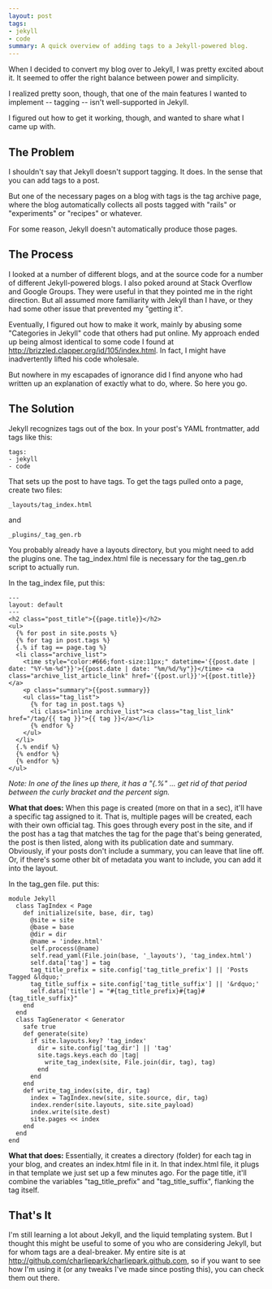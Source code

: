 ```yaml
---
layout: post
tags:
- jekyll
- code
summary: A quick overview of adding tags to a Jekyll-powered blog.
---
```


When I decided to convert my blog over to Jekyll, I was pretty excited about it. It seemed to offer the right balance between power and simplicity.

I realized pretty soon, though, that one of the main features I wanted to implement -- tagging -- isn't well-supported in Jekyll.

I figured out how to get it working, though, and wanted to share what I came up with.

## The Problem

I shouldn't say that Jekyll doesn't support tagging. It does. In the sense that you can add tags to a post.

But one of the necessary pages on a blog with tags is the tag archive page, where the blog automatically collects all posts tagged with "rails" or "experiments" or "recipes" or whatever.

For some reason, Jekyll doesn't automatically produce those pages.

## The Process

I looked at a number of different blogs, and at the source code for a number of different Jekyll-powered blogs. I also poked around at Stack Overflow and Google Groups. They were useful in that they pointed me in the right direction. But all assumed more familiarity with Jekyll than I have, or they had some other issue that prevented my "getting it".

Eventually, I figured out how to make it work, mainly by abusing some "Categories in Jekyll" code that others had put online. My approach ended up being almost identical to some code I found at <http://brizzled.clapper.org/id/105/index.html>. In fact, I might have inadvertently lifted his code wholesale.

But nowhere in my escapades of ignorance did I find anyone who had written up an explanation of exactly what to do, where. So here you go.

## The Solution

Jekyll recognizes tags out of the box. In your post's <abbr>YAML</abbr> frontmatter, add tags like this:

    tags:
    - jekyll
    - code

That sets up the post to have tags. To get the tags pulled onto a page, create two files:

    _layouts/tag_index.html

and

    _plugins/_tag_gen.rb

You probably already have a layouts directory, but you might need to add the plugins one. The tag_index.html file is necessary for the tag_gen.rb script to actually run.

In the tag_index file, put this:

    ---
    layout: default
    ---
    <h2 class="post_title">{{page.title}}</h2>
    <ul>
      {% for post in site.posts %}
      {% for tag in post.tags %}
      {.% if tag == page.tag %}
      <li class="archive_list">
        <time style="color:#666;font-size:11px;" datetime='{{post.date | date: "%Y-%m-%d"}}'>{{post.date | date: "%m/%d/%y"}}</time> <a class="archive_list_article_link" href='{{post.url}}'>{{post.title}}</a>
        <p class="summary">{{post.summary}}
        <ul class="tag_list">
          {% for tag in post.tags %}
          <li class="inline archive_list"><a class="tag_list_link" href="/tag/{{ tag }}">{{ tag }}</a></li>
          {% endfor %}
        </ul>
      </li>
      {.% endif %}
      {% endfor %}
      {% endfor %}
    </ul>

*Note: In one of the lines up there, it has a "\{.%" ... get rid of that period between the curly bracket and the percent sign.*

**What that does:** When this page is created (more on that in a sec), it'll have a specific tag assigned to it. That is, multiple pages will be created, each with their own official tag. This goes through every post in the site, and if the post has a tag that matches the tag for the page that's being generated, the post is then listed, along with its publication date and summary. Obviously, if your posts don't include a summary, you can leave that line off. Or, if there's some other bit of metadata you want to include, you can add it into the layout.

In the tag_gen file. put this:

    module Jekyll
      class TagIndex < Page
        def initialize(site, base, dir, tag)
          @site = site
          @base = base
          @dir = dir
          @name = 'index.html'
          self.process(@name)
          self.read_yaml(File.join(base, '_layouts'), 'tag_index.html')
          self.data['tag'] = tag
          tag_title_prefix = site.config['tag_title_prefix'] || 'Posts Tagged &ldquo;'
          tag_title_suffix = site.config['tag_title_suffix'] || '&rdquo;'
          self.data['title'] = "#{tag_title_prefix}#{tag}#{tag_title_suffix}"
        end
      end
      class TagGenerator < Generator
        safe true
        def generate(site)
          if site.layouts.key? 'tag_index'
            dir = site.config['tag_dir'] || 'tag'
            site.tags.keys.each do |tag|
              write_tag_index(site, File.join(dir, tag), tag)
            end
          end
        end
        def write_tag_index(site, dir, tag)
          index = TagIndex.new(site, site.source, dir, tag)
          index.render(site.layouts, site.site_payload)
          index.write(site.dest)
          site.pages << index
        end
      end
  	end

**What that does:** Essentially, it creates a directory (folder) for each tag in your blog, and creates an index.html file in it. In that index.html file, it plugs in that template we just set up a few minutes ago. For the page title, it'll combine the variables "tag_title_prefix" and "tag_title_suffix", flanking the tag itself.

## That's It

I'm still learning a lot about Jekyll, and the liquid templating system. But I thought this might be useful to some of you who are considering Jekyll, but for whom tags are a deal-breaker. My entire site is at <http://github.com/charliepark/charliepark.github.com>, so if you want to see how I'm using it (or any tweaks I've made since posting this), you can check them out there.